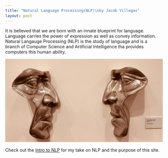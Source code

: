 ```yaml
---
title: "Natural Language Processing(NLP)\nby Jacob Villegas"
layout: post
---
```


It is believed that we are born with an innate blueprint for language. Language carries the power of expression as well as convey information. Natural Langauge Processing (NLP) is the study of language and is a branch of Computer Science and Artificial Intelligence tha provides computers this human ability. 

![Speach](/assets/talking.jpeg)

Check out the [Intro to NLP](https://github.com/jacobvillegas/NLP_Portfolio/blob/95e5bcf164f101c5f4d347a797594aabdaf424df/OverviewofNLP.pdf) for my take on 
NLP and the purpose of this site.

